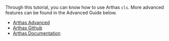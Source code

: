 
Through this tutorial, you can know how to use Arthas `cls`. More advanced features can be found in the Advanced Guide below.

* [Arthas Advanced](https://arthas.aliyun.com/doc/arthas-tutorials.html?language=en&id=arthas-advanced)
* [Arthas Github](https://github.com/alibaba/arthas)
* [Arthas Documentation](https://alibaba.github.io/arthas/en)
